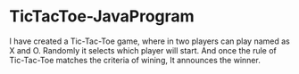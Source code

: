 # TicTacToe-JavaProgram
I have created a Tic-Tac-Toe game, where in two players can play named as X and O. Randomly it selects which player will start. And once the rule of Tic-Tac-Toe matches the criteria of wining, It announces the winner.
